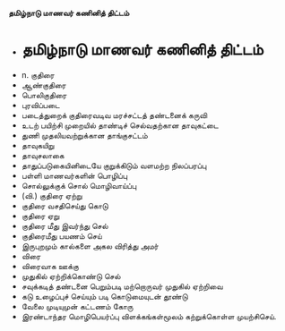 **தமிழ்நாடு மாணவர் கணினித் திட்டம்**
- # தமிழ்நாடு மாணவர் கணினித் திட்டம்
- n. குதிரை
- ஆண்குதிரை
- பொலிகுதிரை
- புரவிப்படை
- படைத்துறைக் குதிரைவடிவ மரச்சட்டத் தண்டனைக் கருவி
- உடற் பயிற்சி முறையில் தாண்டிச் செல்வதற்கான தாவுகட்டை
- துணி முதலியவற்றுக்கான தாங்குசட்டம்
- தாவுகயிறு
- தாவுசலாகை
- தாதுப்படுகையினிடையே குறுக்கிடும் வளமற்ற நிலப்பரப்பு
- பள்ளி மாணவர்களின் பொழிப்பு
- சொல்லுக்குக் சொல் மொழிவாய்ப்பு
- (வி.) குதிரை ஏற்று
- குதிரை வசதிசெய்து கொடு
- குதிரை ஏறு
- குதிரை மீது இவர்ந்து செல்
- குதிரைமீது பயணம் செய்
- இருபுறமும் கால்களை அகல விரித்து அமர்
- விரை
- விரைவாக ஊக்கு
- முதுகில் ஏற்றிக்கொண்டு செல்
- சவுக்கடித் தண்டனை பெறும்படி மற்றொருவர் முதுகில் ஏற்றிவை
- கடு உழைப்புச் செய்யும் படி கொடுமையுடன் தூண்டு
- வேலை முடியுமுன் கட்டணம் கோரு
- இரண்டாந்தர மொழிபெயர்ப்பு விளக்கங்கள்மூலம் கற்றுக்கொள்ள முயற்சிசெய்.

